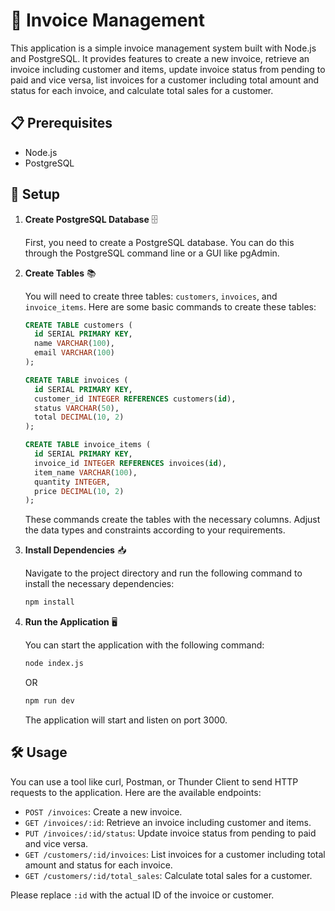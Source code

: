 # 🧾 Invoice Management

This application is a simple invoice management system built with Node.js and PostgreSQL. It provides features to create a new invoice, retrieve an invoice including customer and items, update invoice status from pending to paid and vice versa, list invoices for a customer including total amount and status for each invoice, and calculate total sales for a customer.

## 📋 Prerequisites

- Node.js
- PostgreSQL

## 🚀 Setup

1. **Create PostgreSQL Database** 🗄️

    First, you need to create a PostgreSQL database. You can do this through the PostgreSQL command line or a GUI like pgAdmin.

2. **Create Tables** 📚

    You will need to create three tables: `customers`, `invoices`, and `invoice_items`. Here are some basic commands to create these tables:

    ```sql
    CREATE TABLE customers (
      id SERIAL PRIMARY KEY,
      name VARCHAR(100),
      email VARCHAR(100)
    );

    CREATE TABLE invoices (
      id SERIAL PRIMARY KEY,
      customer_id INTEGER REFERENCES customers(id),
      status VARCHAR(50),
      total DECIMAL(10, 2)
    );

    CREATE TABLE invoice_items (
      id SERIAL PRIMARY KEY,
      invoice_id INTEGER REFERENCES invoices(id),
      item_name VARCHAR(100),
      quantity INTEGER,
      price DECIMAL(10, 2)
    );
    ```

    These commands create the tables with the necessary columns. Adjust the data types and constraints according to your requirements.

3. **Install Dependencies** 📥

    Navigate to the project directory and run the following command to install the necessary dependencies:

    ```bash
    npm install
    ```

4. **Run the Application** 🖥️

    You can start the application with the following command:

    ```bash
    node index.js
    ```
    OR
   
     ```bash
   npm run dev
    ```
    The application will start and listen on port 3000.

## 🛠️ Usage

You can use a tool like curl, Postman, or Thunder Client to send HTTP requests to the application. Here are the available endpoints:

- `POST /invoices`: Create a new invoice.
- `GET /invoices/:id`: Retrieve an invoice including customer and items.
- `PUT /invoices/:id/status`: Update invoice status from pending to paid and vice versa.
- `GET /customers/:id/invoices`: List invoices for a customer including total amount and status for each invoice.
- `GET /customers/:id/total_sales`: Calculate total sales for a customer.

Please replace `:id` with the actual ID of the invoice or customer.

